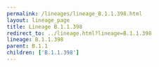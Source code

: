 ```yaml
---
permalink: /lineages/lineage_B.1.1.398.html
layout: lineage_page
title: Lineage B.1.1.398
redirect_to: ../lineage.html?lineage=B.1.1.398
lineage: B.1.1.398
parent: B.1.1
children: ['B.1.1.398']
---
```

